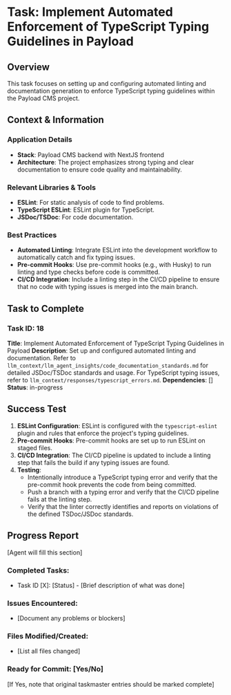 # Task: Implement Automated Enforcement of TypeScript Typing Guidelines in Payload

## Overview
This task focuses on setting up and configuring automated linting and documentation generation to enforce TypeScript typing guidelines within the Payload CMS project.

## Context & Information
### Application Details
- **Stack**: Payload CMS backend with NextJS frontend
- **Architecture**: The project emphasizes strong typing and clear documentation to ensure code quality and maintainability.

### Relevant Libraries & Tools
- **ESLint**: For static analysis of code to find problems.
- **TypeScript ESLint**: ESLint plugin for TypeScript.
- **JSDoc/TSDoc**: For code documentation.

### Best Practices
- **Automated Linting**: Integrate ESLint into the development workflow to automatically catch and fix typing issues.
- **Pre-commit Hooks**: Use pre-commit hooks (e.g., with Husky) to run linting and type checks before code is committed.
- **CI/CD Integration**: Include a linting step in the CI/CD pipeline to ensure that no code with typing issues is merged into the main branch.

## Task to Complete

### Task ID: 18
**Title**: Implement Automated Enforcement of TypeScript Typing Guidelines in Payload
**Description**: Set up and configured automated linting and documentation. Refer to `llm_context/llm_agent_insights/code_documentation_standards.md` for detailed JSDoc/TSDoc standards and usage. For TypeScript typing issues, refer to `llm_context/responses/typescript_errors.md`.
**Dependencies**: []
**Status**: in-progress

## Success Test
1.  **ESLint Configuration**: ESLint is configured with the `typescript-eslint` plugin and rules that enforce the project's typing guidelines.
2.  **Pre-commit Hooks**: Pre-commit hooks are set up to run ESLint on staged files.
3.  **CI/CD Integration**: The CI/CD pipeline is updated to include a linting step that fails the build if any typing issues are found.
4.  **Testing**:
    - Intentionally introduce a TypeScript typing error and verify that the pre-commit hook prevents the code from being committed.
    - Push a branch with a typing error and verify that the CI/CD pipeline fails at the linting step.
    - Verify that the linter correctly identifies and reports on violations of the defined TSDoc/JSDoc standards.

## Progress Report
[Agent will fill this section]

### Completed Tasks:
- Task ID [X]: [Status] - [Brief description of what was done]

### Issues Encountered:
- [Document any problems or blockers]

### Files Modified/Created:
- [List all files changed]

### Ready for Commit: [Yes/No]
[If Yes, note that original taskmaster entries should be marked complete]
